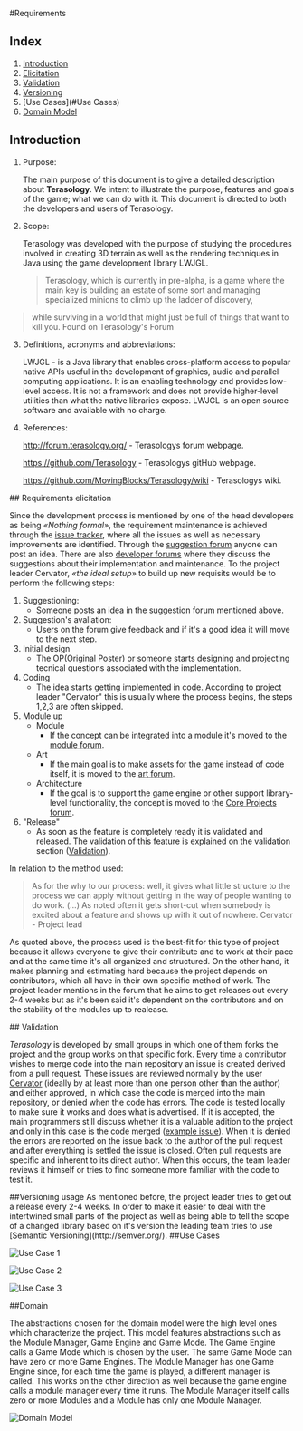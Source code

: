 
#Requirements
## Index
1. [Introduction](#Introduction)
2. [Elicitation](#Elicitation)
3. [Validation](#Validation)
4. [Versioning](#Versioning)
5. [Use Cases](#Use Cases)
6. [Domain Model](#Domain)


<a name="Introduction"/></a>
## Introduction

1. Purpose:

    The main purpose of this document is to give a detailed description about **Terasology**. 
    We intent to illustrate the purpose, features and goals of the game; what we can do with it. This document is directed to both the developers and users of Terasology.


2. Scope:

    Terasology was developed with the purpose of studying the procedures involved in creating 3D terrain as well as the rendering 
    techniques in Java using the game development library LWJGL. 
    > Terasology, which is currently in pre-alpha,
    >is a game where the main key is building an estate of some sort and managing specialized minions to climb up the ladder of discovery, 
 >   while surviving in a world that might just be full of things that want to kill you.
  >  Found on Terasology's Forum
 
3.  Definitions, acronyms and abbreviations:

    LWJGL -  is a Java library that enables cross-platform access to popular native APIs useful in the development of graphics, audio and parallel computing applications. It is an enabling technology and provides low-level access. It is not a framework and does not provide higher-level utilities than what the native libraries expose. LWJGL is an open source software and available with no charge.

4. References:

    http://forum.terasology.org/ - Terasologys  forum webpage.
    
    https://github.com/Terasology - Terasologys gitHub webpage.
    
    https://github.com/MovingBlocks/Terasology/wiki - Terasologys wiki.

<a name="Elicitation"/>
## Requirements elicitation

Since the development process is mentioned by one of the head developers as being *«Nothing formal»*, the requirement maintenance is achieved through the [issue tracker](https://github.com/MovingBlocks/Terasology/issues), where all the issues as well as necessary improvements are identified. Through the [suggestion forum](http://forum.terasology.org/forum/suggestions.21/) anyone can post an idea. There are also [developer forums](http://forum.terasology.org/forum/developer-portal.5/) where they discuss the suggestions about their implementation and maintenance.
To the project leader Cervator, *«the ideal setup»* to build up new requisits would be to perform the following steps:

1. Suggestioning:
    * Someone posts an idea in the suggestion forum mentioned above.
2. Suggestion's avaliation:
    * Users on the forum give feedback and if it's a good idea it will move to the next step.
3. Initial design
    * The OP(Original Poster) or someone starts designing and projecting tecnical questions associated with the implementation.
4. Coding
    * The idea starts getting implemented in code. According to project leader "Cervator" this is usually where the process begins, the steps 1,2,3 are often skipped.
5. Module up
    * Module 
        * If the concept can be integrated into a module it's moved to the [module forum](http://forum.terasology.org/forum/modules.55/).
    * Art
        * If the main goal is to make assets for the game instead of code itself, it is moved to the [art forum](http://forum.terasology.org/forum/art-media.25/).
    * Architecture
        * If the goal is to support the game engine or other support library-level functionality, the concept is moved to the [Core Projects forum](http://forum.terasology.org/forum/core-projects.54/).
6. "Release"
    * As soon as the feature is completely ready it is validated and released. The validation of this feature is explained on the validation section (<a name="index"/>[Validation](#validation)).

In relation to the method used:
>As for the why to our process: well, it gives what little structure to the process we can apply without getting in the way of people wanting to do work. (...)  As noted often it gets short-cut when somebody is excited about a feature and shows up with it out of nowhere.
Cervator - Project lead

As quoted above, the process used is the best-fit for this type of project because it allows everyone to give their contribute and to work at their pace and at the same time it's all organized and structured. On the other hand, it makes planning and estimating hard because the project depends on contributors, which all have in their own specific method of work.
The project leader mentions in the forum that he aims to get releases out every 2-4 weeks but as it's been said it's dependent on the contributors and on the stability of the modules up to realease.

<a name="Validation"/>
## Validation

*Terasology* is developed by small groups in which one of them forks the project and the group works on that specific fork. Every time a contributor wishes to merge code into the main repository an issue is created derived from a pull request. These issues are reviewed normally by the user [Cervator](https://github.com/Cervator) (ideally by at least more than one person other than the author) and either approved, in which case the code is merged into the main repository, or denied when the code has errors. The code is tested locally to make sure it works and does what is advertised. If it is accepted, the main programmers still discuss whether it is a valuable adition to the project and only in this case is the code merged ([example issue](https://github.com/MovingBlocks/Terasology/pull/1760)). When it is denied the errors are reported on the issue back to the author of the pull request and after everything is settled the issue is closed. Often pull requests are specific and inherent to its direct author. When this occurs, the team leader reviews it himself or tries to find someone more familiar with the code to test it.

<a name="Versioning"/>
##Versioning usage
As mentioned before, the project leader tries to get out a release every 2-4 weeks. In order to make it easier to deal with the intertwined small parts of the project as well as being able to tell the scope of a changed library based on it's version the leading team tries to use [Semantic Versioning](http://semver.org/).  

<a name="Use Cases"/>
##Use Cases

![Use Case 1](https://github.com/dimamo5/Terasology/blob/Diogo/ESOF-DOCS/Requirements/images/game.png)

![Use Case 2](https://github.com/dimamo5/Terasology/blob/Diogo/ESOF-DOCS/Requirements/images/options.png)

![Use Case 3](https://github.com/dimamo5/Terasology/blob/Diogo/ESOF-DOCS/Requirements/images/network.png)

<a name="Domain"/>
##Domain

The abstractions chosen for the domain model were the high level ones which characterize the project. This model features abstractions such as the Module Manager, Game Engine and Game Mode. The Game Engine calls a Game Mode which is chosen by the user. The same Game Mode can have zero or more Game Engines. The Module Manager has one Game Engine since, for each time the game is played, a different manager is called. This works on the other direction as well because the game engine calls a module manager every time it runs. The Module Manager itself calls zero or more Modules and a Module has only one Module Manager.

![Domain Model](https://github.com/dimamo5/Terasology/blob/develop/ESOF-DOCS/Software%20Architecture/images/domain.png?raw=true)
